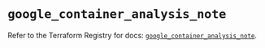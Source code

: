 # `google_container_analysis_note`

Refer to the Terraform Registry for docs: [`google_container_analysis_note`](https://registry.terraform.io/providers/hashicorp/google/6.31.0/docs/resources/container_analysis_note).
